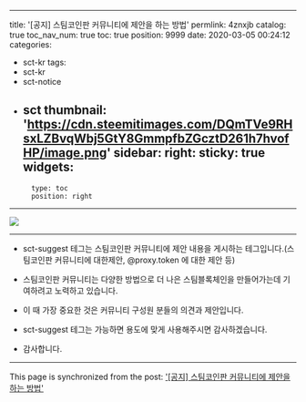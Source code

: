 
---
title: '[공지] 스팀코인판 커뮤니티에 제안을 하는 방법'
permlink: 4znxjb
catalog: true
toc_nav_num: true
toc: true
position: 9999
date: 2020-03-05 00:24:12
categories:
- sct-kr
tags:
- sct-kr
- sct-notice
- sct
thumbnail: 'https://cdn.steemitimages.com/DQmTVe9RHsxLZBvqWbj5GtY8GmmpfbZGcztD261h7hvofHP/image.png'
sidebar:
    right:
        sticky: true
widgets:
    -
        type: toc
        position: right
---


![](https://cdn.steemitimages.com/DQmTVe9RHsxLZBvqWbj5GtY8GmmpfbZGcztD261h7hvofHP/image.png)

***

* sct-suggest 테그는 스팀코인판 커뮤니티에 제안 내용을 게시하는 테그입니다.(스팀코인판 커뮤니티에 대한제안, @proxy.token 에 대한 제안 등)

* 스팀코인판 커뮤니티는 다양한 방법으로 더 나은 스팀블록체인을 만들어가는데 기여하려고 노력하고 있습니다.

* 이 때 가장 중요한 것은 커뮤니티 구성원 분들의 의견과 제안입니다.

* sct-suggest 테그는 가능하면 용도에 맞게 사용해주시면 감사하겠습니다.

* 감사합니다.

- - -

This page is synchronized from the post: ['[공지] 스팀코인판 커뮤니티에 제안을 하는 방법'](https://steemit.com/@sct/4znxjb)

